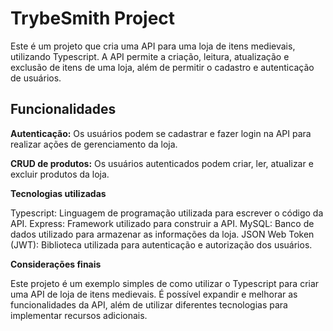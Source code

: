 # <b> TrybeSmith Project</b>

Este é um projeto que cria uma API para uma loja de itens medievais, utilizando Typescript. A API permite a criação, leitura, atualização e exclusão de itens de uma loja, além de permitir o cadastro e autenticação de usuários.

## Funcionalidades
<b>Autenticação:</b> Os usuários podem se cadastrar e fazer login na API para realizar ações de gerenciamento da loja.

<b>CRUD de produtos:</b> Os usuários autenticados podem criar, ler, atualizar e excluir produtos da loja.

<b>Tecnologias utilizadas</b>

Typescript: Linguagem de programação utilizada para escrever o código da API.
Express: Framework utilizado para construir a API.
MySQL: Banco de dados utilizado para armazenar as informações da loja.
JSON Web Token (JWT): Biblioteca utilizada para autenticação e autorização dos usuários.

<b>Considerações finais</b>

Este projeto é um exemplo simples de como utilizar o Typescript para criar uma API de loja de itens medievais. É possível expandir e melhorar as funcionalidades da API, além de utilizar diferentes tecnologias para implementar recursos adicionais.
